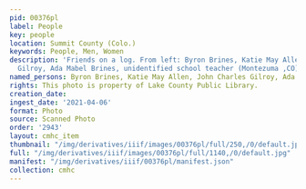 ```yaml
---
pid: 00376pl
label: People
key: people
location: Summit County (Colo.)
keywords: People, Men, Women
description: 'Friends on a log. From left: Byron Brines, Katie May Allen, John Charles
  Gilroy, Ada Mabel Brines, unidentified school teacher (Montezuma ,CO).'
named_persons: Byron Brines, Katie May Allen, John Charles Gilroy, Ada Mabel Brines,
rights: This photo is property of Lake County Public Library.
creation_date: 
ingest_date: '2021-04-06'
format: Photo
source: Scanned Photo
order: '2943'
layout: cmhc_item
thumbnail: "/img/derivatives/iiif/images/00376pl/full/250,/0/default.jpg"
full: "/img/derivatives/iiif/images/00376pl/full/1140,/0/default.jpg"
manifest: "/img/derivatives/iiif/00376pl/manifest.json"
collection: cmhc
---
```

